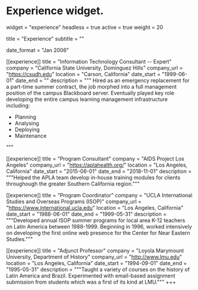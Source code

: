 # Experience widget.
widget = "experience"
headless = true
active = true
weight = 20

title = "Experience"
subtitle = ""

date_format = "Jan 2006"

[[experience]]
  title = "Information Technology Consultant -- Expert"
  company = "California State University, Dominguez Hills"
  company_url = "https://csudh.edu"
  location = "Carson, California"
  date_start = "1999-06-01"
  date_end = ""
  description = """
  Hired as an emergency replacement for a part-time summer contract, the job morphed into a full management position of the campus Blackboard server. Eventually played key role developing the entire campus learning management infrastructure including:
  
  * Planning
  * Analysing
  * Deploying
  * Maintenance
 
  """

[[experience]]
  title = "Program Consultant"
  company = "AIDS Project Los Angeles"
  company_url = "https://aplahealth.org/"
  location = "Los Angeles, California"
  date_start = "2015-06-01"
  date_end = "2018-11-01"
  description = """Helped the APLA team develop in-house training modules for clients throughough the greater Southern California region."""

[[experience]]
  title = "Program Coordinator"
  company = "UCLA International Studies and Overseas Programs (ISOP)"
  company_url = "https://www.international.ucla.edu"
  location = "Los Angeles, California"
  date_start = "1988-06-01"
  date_end = "1999-05-31"
  description = """Developed annual ISOP summer programs for local area K-12 teachers on Latin America between 1988-1999. Beginning in 1996, worked intensively on developing the first online web presence for the Center for Near Eastern Studies."""

[[experience]]
  title = "Adjunct Professor"
  company = "Loyola Marymount University, Department of History"
  company_url = "http://www.lmu.edu"
  location = "Los Angeles, California"
  date_start = "1994-09-01"
  date_end = "1995-05-31"
  description = """Taught a variety of courses on the history of Latin America and Brazil. Experimented with email-based assignment submission from students which was a first of its kind at LMU."""
+++